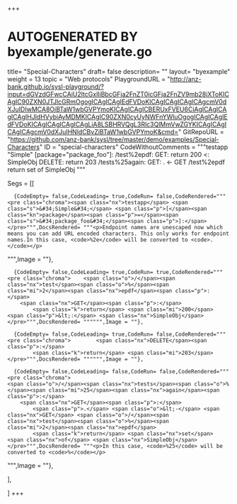 +++
# AUTOGENERATED BY byexample/generate.go
title= "Special-Characters"
draft= false
description= ""
layout= "byexample"
weight = 13
topic = "Web protocols"
PlaygroundURL = "http://anz-bank.github.io/sysl-playground/?input=dGVzdGFwcCAiU2ltcGxlIiBbcGFja2FnZT0icGFja2FnZV9mb28iXToKICAgIC90ZXN0JTJlcGRmOgogICAgICAgIEdFVDoKICAgICAgICAgICAgcmV0dXJuIDIwMCA8OiBTaW1wbGVPYmoKICAgICAgICBERUxFVEU6CiAgICAgICAgICAgIHJldHVybiAyMDMKICAgIC90ZXN0cyUyNWFnYWluOgogICAgICAgIEdFVDoKICAgICAgICAgICAgLiA8LSBHRVQgL3Rlc3QlMmVwZGYKICAgICAgICAgICAgcmV0dXJuIHNldCBvZiBTaW1wbGVPYmoK&cmd="
GitRepoURL = "https://github.com/anz-bank/sysl/tree/master/demo/examples/Special-Characters"
ID = "special-characters"
CodeWithoutComments = """testapp "Simple" [package="package_foo"]:
    /test%2epdf:
        GET:
            return 200 <: SimpleObj
        DELETE:
            return 203
    /tests%25again:
        GET:
            . <- GET /test%2epdf
            return set of SimpleObj
"""

Segs = [[
  
      {CodeEmpty= false,CodeLeading= true,CodeRun= false,CodeRendered="""<pre class="chroma"><span class="nx">testapp</span> <span class="s">&#34;Simple&#34;</span> <span class="p">[</span><span class="kn">package</span><span class="p">=</span><span class="s">&#34;package_foo&#34;</span><span class="p">]:</span></pre>""",DocsRendered= """<p>Endpoint names are unescaped now which means you can add URL encoded characters. This only works for endpoint names.In this case, <code>%2e</code> will be converted to <code>.</code></p>
""",Image = ""},

      {CodeEmpty= false,CodeLeading= true,CodeRun= true,CodeRendered="""<pre class="chroma">    <span class="o">/</span><span class="nx">test</span><span class="o">%</span><span class="mi">2</span><span class="nx">epdf</span><span class="p">:</span>
        <span class="nx">GET</span><span class="p">:</span>
            <span class="k">return</span> <span class="mi">200</span> <span class="p">&lt;:</span> <span class="nx">SimpleObj</span></pre>""",DocsRendered= """""",Image = ""},

      {CodeEmpty= false,CodeLeading= true,CodeRun= false,CodeRendered="""<pre class="chroma">        <span class="nx">DELETE</span><span class="p">:</span>
            <span class="k">return</span> <span class="mi">203</span></pre>""",DocsRendered= """""",Image = ""},

      {CodeEmpty= false,CodeLeading= false,CodeRun= false,CodeRendered="""<pre class="chroma">
    <span class="o">/</span><span class="nx">tests</span><span class="o">%</span><span class="mi">25</span><span class="nx">again</span><span class="p">:</span>
        <span class="nx">GET</span><span class="p">:</span>
            <span class="p">.</span> <span class="o">&lt;-</span> <span class="nx">GET</span> <span class="o">/</span><span class="nx">test</span><span class="o">%</span><span class="mi">2</span><span class="nx">epdf</span>
            <span class="k">return</span> <span class="nx">set</span> <span class="nx">of</span> <span class="nx">SimpleObj</span></pre>""",DocsRendered= """<p>In this case, <code>%25</code> will be converted to <code>%</code></p>
""",Image = ""},


],

]
+++


